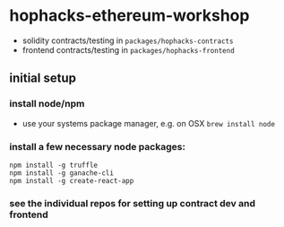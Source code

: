 # hophacks-ethereum-workshop

- solidity contracts/testing in `packages/hophacks-contracts`
- frontend contracts/testing in `packages/hophacks-frontend`


## initial setup

### install node/npm
- use your systems package manager, e.g. on OSX `brew install node`

### install a few necessary node packages:
```
npm install -g truffle
npm install -g ganache-cli
npm install -g create-react-app
```
### see the individual repos for setting up contract dev and frontend
